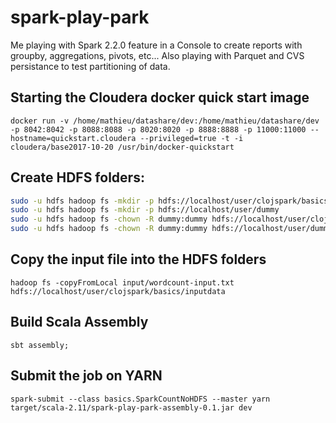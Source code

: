 # spark-play-park
Me playing with Spark 2.2.0 feature in a Console to create reports with groupby, aggregations, pivots, etc... Also playing with Parquet and CVS persistance to test partitioning of data.


## Starting the Cloudera docker quick start image

    docker run -v /home/mathieu/datashare/dev:/home/mathieu/datashare/dev -p 8042:8042 -p 8088:8088 -p 8020:8020 -p 8888:8888 -p 11000:11000 --hostname=quickstart.cloudera --privileged=true -t -i cloudera/base2017-10-20 /usr/bin/docker-quickstart


## Create HDFS folders:

```bash
sudo -u hdfs hadoop fs -mkdir -p hdfs://localhost/user/clojspark/basics/inputdata
sudo -u hdfs hadoop fs -mkdir -p hdfs://localhost/user/dummy
sudo -u hdfs hadoop fs -chown -R dummy:dummy hdfs://localhost/user/clojspark/basics/inputdata
sudo -u hdfs hadoop fs -chown -R dummy:dummy hdfs://localhost/user/dummy
```

## Copy the input file into the HDFS folders

    hadoop fs -copyFromLocal input/wordcount-input.txt hdfs://localhost/user/clojspark/basics/inputdata

## Build Scala Assembly

    sbt assembly;

## Submit the job on YARN

    spark-submit --class basics.SparkCountNoHDFS --master yarn target/scala-2.11/spark-play-park-assembly-0.1.jar dev
